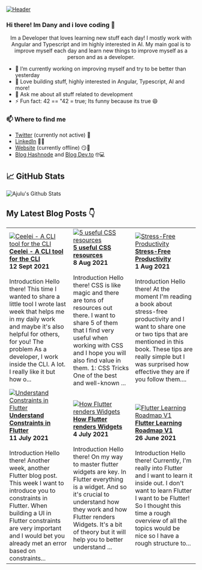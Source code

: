 [![Header](https://images.unsplash.com/photo-1564865878688-9a244444042a?ixlib=rb-1.2.1&ixid=eyJhcHBfaWQiOjEyMDd9&auto=format&fit=crop&w=1350&q=80 "Header")](https://images.unsplash.com/photo-1564865878688-9a244444042a?ixlib=rb-1.2.1&ixid=eyJhcHBfaWQiOjEyMDd9&auto=format&fit=crop&w=1350&q=80)
### Hi there! Im Dany and i love coding 👋
<p align="center">Im a Developer that loves learning new stuff each day! I mostly work with Angular and Typescript and im highly interested in AI. My main goal is to improve myself each day and learn new things to improve myself as a person and as a developer.</p>

- 🔭 I’m currently working on improving myself and try to be better than yesterday
- 🌱 Love building stuff, highly interested in Angular, Typescript, AI and more!
- 💬 Ask me about all stuff related to development
- ⚡ Fun fact: 42 == "42 = true; Its funny because its true 😄

### 📫 Where to find me
- [Twitter](https://twitter.com/danytulumidis) (currently not active) 🐤
- [LinkedIn](https://linkedin.com/in/danytulumidis) 👨💼
- [Website](https://danytulumidis.com/) (currently offline) 😏🔗
- [Blog Hashnode](https://danysdevcorner.hashnode.dev/) and [Blog Dev.to](https://dev.to/danytulumidis) 🤓💻


## &#x1f4c8; GitHub Stats
![Ajulu's Github Stats](https://github-readme-stats.vercel.app/api?username=danytulumidis&show_icons=true&theme=radical)

## My Latest Blog Posts 👇
<!-- HASHNODE_BLOG:START -->
<table><tr><td><a href="https://danysdevcorner.hashnode.dev/ceelei-a-cli-tool-for-the-cli" title="Ceelei - A CLI tool for the CLI"><img src="https://cdn.hashnode.com/res/hashnode/image/upload/v1631443854344/PPza-t2bF.jpeg" alt="Ceelei - A CLI tool for the CLI"   /></a>
<a href="https://danysdevcorner.hashnode.dev/ceelei-a-cli-tool-for-the-cli" title="Ceelei - A CLI tool for the CLI"><strong>Ceelei - A CLI tool for the CLI</strong></a>
<div><strong>12 Sept 2021</strong></div>
<br/> Introduction
Hello there!
This time I wanted to share a little tool I wrote last week that helps me in my daily work and maybe it's also helpful for others, for you!
The problem
As a developer, I work inside the CLI. A lot. I really like it but how o...</td><td><a href="https://danysdevcorner.hashnode.dev/5-useful-css-resources" title="5 useful CSS resources"><img src="https://cdn.hashnode.com/res/hashnode/image/upload/v1628413058159/OgJiVtXLWc.jpeg" alt="5 useful CSS resources"   /></a>
<a href="https://danysdevcorner.hashnode.dev/5-useful-css-resources" title="5 useful CSS resources"><strong>5 useful CSS resources</strong></a>
<div><strong>8 Aug 2021</strong></div>
<br/> Introduction
Hello there!
CSS is like magic and there are tons of resources out there. I want to share 5 of them that I find very useful when working with CSS and I hope you will also find value in them.
1:  CSS Tricks
One of the best and well-known ...</td><td><a href="https://danysdevcorner.hashnode.dev/stress-free-productivity" title="Stress-Free Productivity"><img src="https://cdn.hashnode.com/res/hashnode/image/upload/v1627808973595/I5pZCXJRd.jpeg" alt="Stress-Free Productivity"   /></a>
<a href="https://danysdevcorner.hashnode.dev/stress-free-productivity" title="Stress-Free Productivity"><strong>Stress-Free Productivity</strong></a>
<div><strong>1 Aug 2021</strong></div>
<br/> Introduction
Hello there!
At the moment I'm reading a book about stress-free productivity and I want to share one or two tips that are mentioned in this book. These tips are really simple but I was surprised how effective they are if you follow them....</td></tr><tr><td><a href="https://danysdevcorner.hashnode.dev/understand-constraints-in-flutter" title="Understand Constraints in Flutter"><img src="https://cdn.hashnode.com/res/hashnode/image/upload/v1626010916582/n2q9siLfS.jpeg" alt="Understand Constraints in Flutter"   /></a>
<a href="https://danysdevcorner.hashnode.dev/understand-constraints-in-flutter" title="Understand Constraints in Flutter"><strong>Understand Constraints in Flutter</strong></a>
<div><strong>11 July 2021</strong></div>
<br/> Introduction
Hello there!
Another week, another Flutter blog post. This week I want to introduce you to constraints in Flutter. When building a UI in Flutter constraints are very important and I would bet you already met an error based on constraints...</td><td><a href="https://danysdevcorner.hashnode.dev/how-flutter-renders-widgets" title="How Flutter renders Widgets"><img src="https://cdn.hashnode.com/res/hashnode/image/upload/v1625404735390/tLe71aUPq.jpeg" alt="How Flutter renders Widgets"   /></a>
<a href="https://danysdevcorner.hashnode.dev/how-flutter-renders-widgets" title="How Flutter renders Widgets"><strong>How Flutter renders Widgets</strong></a>
<div><strong>4 July 2021</strong></div>
<br/> Introduction
Hello there!
On my way to master flutter widgets are key. In Flutter everything is a widget. And so it's crucial to understand how they work and how Flutter renders Widgets. It's a bit of theory but it will help you to better understand ...</td><td><a href="https://danysdevcorner.hashnode.dev/flutter-learning-roadmap-v1" title="Flutter Learning Roadmap V1"><img src="https://cdn.hashnode.com/res/hashnode/image/upload/v1624732550535/0MWs2nelI.jpeg" alt="Flutter Learning Roadmap V1"   /></a>
<a href="https://danysdevcorner.hashnode.dev/flutter-learning-roadmap-v1" title="Flutter Learning Roadmap V1"><strong>Flutter Learning Roadmap V1</strong></a>
<div><strong>26 June 2021</strong></div>
<br/> Introduction
Hello there!
Currently, I'm really into Flutter and I want to learn it inside out. I don't want to learn Flutter I want to be Flutter! So I thought this time a rough overview of all the topics would be nice so I have a rough structure to...</td></tr></table>
<!-- HASHNODE_BLOG:END -->
